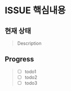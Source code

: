 # **ISSUE 핵심내용**
## **현재 상태**
> Description
## **Progress**
> - [ ] todo1
> - [ ] todo2
> - [ ] todo3